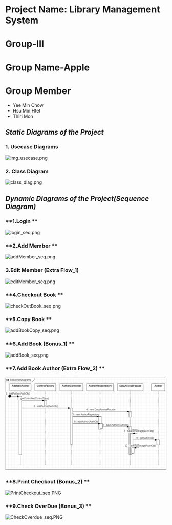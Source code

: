 # Project Name: Library Management System
# Group-III
# Group Name-Apple
# Group Member
 * Yee Min Chow
 * Hsu Min Htet
 * Thiri Mon


## *****Static Diagrams of the Project***** ##
### **1. Usecase Diagrams**
![img_usecase.png](img_usecase.png) 

### **2. Class Diagram**
![class_diag.png](class_diag.png)



## *****Dynamic Diagrams of the Project(Sequence Diagram)***** ## 
### **1.Login **
![login_seq.png](login_seq.png)
### **2.Add Member **
![addMember_seq.png](addMember_seq.png)
### **3.Edit Member (Extra Flow_1)**
![editMember_seq.png](editMember_seq.png)
### **4.Checkout Book **
![checkOutBook_seq.png](checkOutBook_seq.png)
### **5.Copy Book **
![addBookCopy_seq.png](addBookCopy_seq.png)
### **6.Add Book (Bonus_1) **
![addBook_seq.png](addBook_seq.png)
### **7.Add Book Author (Extra Flow_2) **
![addAuthor_seq.png](addAuthor_seq.png)
### **8.Print Checkout (Bonus_2) **
![PrintCheckout_seq.PNG](PrintCheckout_seq.PNG)
### **9.Check OverDue (Bonus_3) **
![CheckOverdue_seq.PNG](CheckOverdue_seq.PNG)
   
